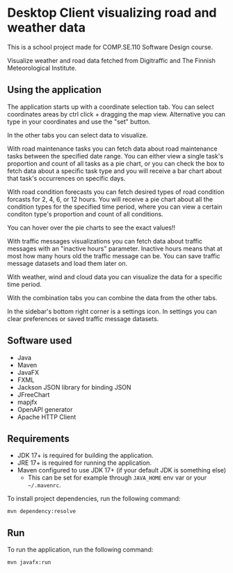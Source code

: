 ﻿# Desktop Client visualizing road and weather data

This is a school project made for COMP.SE.110 Software Design course.

Visualize weather and road data fetched from Digitraffic and The Finnish Meteorological Institute.

## Using the application
The application starts up with a coordinate selection tab. You can select coordinates areas by ctrl click + dragging
the map view. Alternative you can type in your coordinates and use the "set" button. 

In the other tabs you can select data to visualize.

With road maintenance tasks you can fetch data about road maintenance tasks between the specified date range. 
You can either view a single task's proportion and count of all tasks as a pie chart, or you can check the box to fetch
data about a specific task type and you will receive a bar chart about that task's occurrences on specific days.

With road condition forecasts you can fetch desired types of road condition forcasts for 2, 4, 6, or 12 hours.
You will receive a pie chart about all the condition types for the specified time period, where you can view a certain
conditon type's proportion and count of all conditions.

You can hover over the pie charts to see the exact values!!

With traffic messages visualizations you can fetch data about traffic messages with an "inactive hours" parameter.
Inactive hours means that at most how many hours old the traffic message can be. You can save traffic message datasets
and load them later on.

With weather, wind and cloud data you can visualize the data for a specific time period.

With the combination tabs you can combine the data from the other tabs.

In the sidebar's bottom right corner is a settings icon. In settings you can clear preferences or saved traffic message datasets.

## Software used  

* Java 
* Maven 
* JavaFX 
* FXML 
* Jackson JSON library for binding JSON
* JFreeChart
* mapjfx
* OpenAPI generator
* Apache HTTP Client

## Requirements 

* JDK 17+ is required for building the application.  
* JRE 17+ is required for running the application.
* Maven configured to use JDK 17+ (if your default JDK is something else)
  * This can be set for example through `JAVA_HOME` env var or your `~/.mavenrc`.

To install project dependencies, run the following command:  
```shell
mvn dependency:resolve
```

## Run
To run the application, run the following command:  
```shell
mvn javafx:run
```